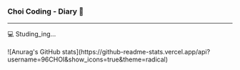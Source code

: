 ### Choi Coding - Diary 📓

<!--
**96CHOI/96CHOI** is a ✨ _special_ ✨ repository because its `README.md` (this file) appears on your GitHub profile.

Here are some ideas to get you started:

- 🔭 I’m currently working on ...
- 🌱 I’m currently learning ...
- 👯 I’m looking to collaborate on ...
- 🤔 I’m looking for help with ...
- 💬 Ask me about ...
- 📫 How to reach me: ...
- 😄 Pronouns: ...
- ⚡ Fun fact: ...
-->
<hr>
💻 Studing_ing... <br><br>
![Anurag's GitHub stats](https://github-readme-stats.vercel.app/api?username=96CHOI&show_icons=true&theme=radical)
